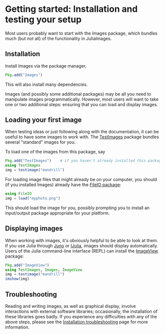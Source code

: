 # Getting started: Installation and testing your setup

Most users probably want to start with the Images package, which bundles
much (but not all) of the functionality in JuliaImages.

## Installation

Install Images via the package manager,

```julia
Pkg.add("Images")
```

This will also install many dependencies.

Images (and possibly some additional packages) may be all you need to manipulate images programmatically.
However, most users will want to take one or two additional steps:
ensuring that you can load and display images.

## Loading your first image

When testing ideas or just following along with the documentation, it can be
useful to have some images to work with.
The [TestImages](https://github.com/JuliaImages/TestImages.jl) package bundles several "standard" images for you.

To load one of the images from this package, say

```julia
Pkg.add("TestImages")    # if you haven't already installed this package
using TestImages
img = testimage("mandrill")
```

For loading image files that might already be on your computer, you should
(if you installed Images) already have the [FileIO
package](https://github.com/JuliaIO/FileIO.jl):

```julia
using FileIO
img = load("myphoto.png")
```

This should load the image for you, possibly prompting you to install
an input/output package appropriate for your platform.

## Displaying images

When working with images, it's obviously helpful to be able to look at them.
If you use Julia through [Juno](http://junolab.org/) or [IJulia](https://github.com/JuliaLang/IJulia.jl), images should display automatically.
Users of the Julia command-line interface (REPL) can install the [ImageView](https://github.com/timholy/ImageView.jl) package:

```julia
Pkg.add("ImageView")
using TestImages, Images, ImageView
img = testimage("mandrill")
imshow(img)
```

## Troubleshooting

Reading and writing images, as well as graphical display, involve interactions with external software libraries;
occasionally, the installation of these libraries goes badly.
If you experience any difficulties with any of the above steps, please see the [Installation troubleshooting](@ref) page for more information.
